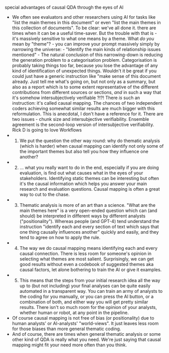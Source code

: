 special advantages of causal QDA through the eyes of AI

- We often see evaluators and other researchers using AI for tasks like "list the main themes in this document" or even "list the main themes in this collection of documents". To be clear: we've all done it. there are times when it can be a useful time-saver.  But the trouble with that is  - it's massively sensitive to what one means by a theme. What *do you* mean by "theme"?  - you can improve your prompt massively simply by narrowing the universe:  - "Identify the main kinds of relationship issues mentioned" - The natural conclusion of this narrowing-down is reducing the generation problem to a categorisation problem. Categorisation is probably taking things too far, because you lose the advantage of any kind of identification of unexpected things.  Wouldn't it be great if you could just have a generic instruction like "make sense of this document already. Just tell me what's going on, but not only as a summary, but also as a report which is to some extent representative of the different contributions from different sources or sections, *and* in such a way that it's somehow intersubjectively verifiable ?!?! There *is* such an instruction: it's called causal mapping.  The chances of two independent coders achieving somewhat similar results are much bigger with this reformulation. This is anecdotal, I don't have a reference for it.  There are two issues - chunk size and intersubjective verifiability. Ensemble agreement is the second-loop version of intersubjective verifiability. Rick D is going to love Workflows
- 1. We put the question the other way round: why do thematic analysis (which is harder) when causal mapping can identify not only some of the important themes but also tell you how they influence one another?
- 2. ... what you really want to do in the end, especially if you are doing evaluation, is find out what causes what in the eyes of your stakeholders. Identifying static themes can be interesting but often it's the causal information which helps you answer your main research and evaluation questions. Causal mapping is often a great way to cut to the chase.
- 3. Thematic analysis is more of an art than a science. "What are the main themes here" is a very open-ended question which can (and should) be interpreted in different ways by different analysts ("positionality"). Whereas people (and GPT-4) tend understand the instruction "identify each and every section of text which says that one thing causally influences another"  quickly and easily, and they tend to agree on how to apply the rule.
- 4. The way we do causal mapping means identifying each and every causal connection. There is less room for someone's opinion in selecting what themes are most salient. Surprisingly, we can get good results without even a codebook of suggested themes aka causal factors, let alone bothering to train the AI or give it examples.
- 5. This means that the steps from your initial research idea all the way up to (but not including) your final analyses can be quite easily automated in a transparent way. You can train an army of analysts to the coding for you manually, or you can press the AI button, or a combination of both, and either way you will get pretty similar results. There isn't so much room for the opinion of your analysts, whether human or robot,  at any point in the pipeline.
- Of course causal mapping is not free of bias (or positionality) due to human analysts' or AI-analysts' "world-views". It just leaves less room for those biases than more general thematic coding.
- And of course, there are times when general thematic analysis or some other kind of QDA is really what you need. We're just saying that causal mapping might fit your need more often than you think.